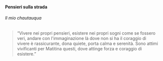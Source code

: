 #### **Pensieri sulla strada**
###### Il mio chautauqua

> “Vivere nei propri pensieri, esistere nei propri sogni come se fossero veri,
> andare con l'immaginazione là dove non si ha il coraggio di vivere è rassicurante,
> dona quiete, porta calma e serenità. Sono attimi vivificanti per Matitina questi,
> dove attinge forza e coraggio di esistere.”
